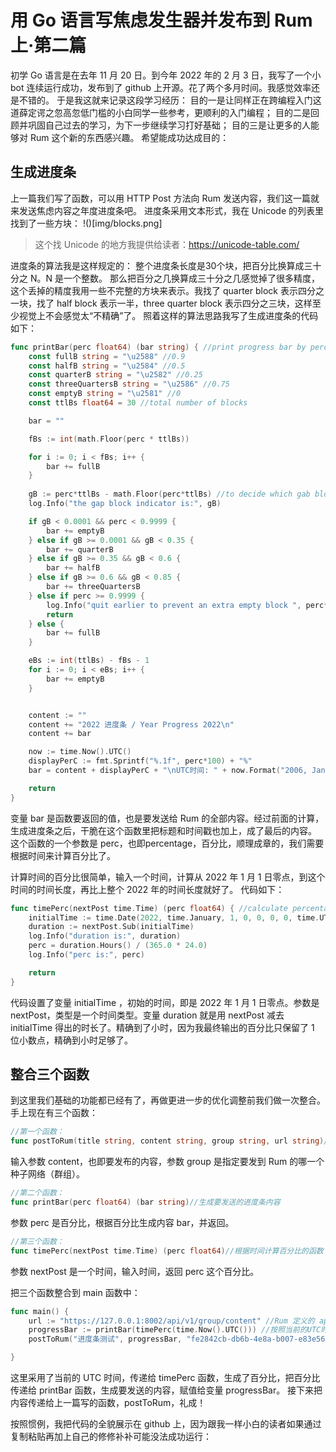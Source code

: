 # 用 Go 语言写焦虑发生器并发布到 Rum 上·第二篇

初学 Go 语言是在去年 11 月 20 日。到今年 2022 年的 2 月 3 日，我写了一个小 bot 连续运行成功，发布到了 github 上开源。花了两个多月时间。我感觉效率还是不错的。
于是我这就来记录这段学习经历：
目的一是让同样正在跨编程入门这道薛定谔之忽高忽低门槛的小白同学一些参考，更顺利的入门编程；
目的二是回顾并巩固自己过去的学习，为下一步继续学习打好基础；
目的三是让更多的人能够对 Rum 这个新的东西感兴趣。
希望能成功达成目的：

## 生成进度条
上一篇我们写了函数，可以用 HTTP Post 方法向 Rum 发送内容，我们这一篇就来发送焦虑内容之年度进度条吧。
进度条采用文本形式，我在 Unicode 的列表里找到了一些方块：
!()[img/blocks.png]

>这个找 Unicode 的地方我提供给读者：https://unicode-table.com/

进度条的算法我是这样规定的：
整个进度条长度是30个块，把百分比换算成三十分之 N。N 是一个整数。
那么把百分之几换算成三十分之几感觉掉了很多精度，这个丢掉的精度我用一些不完整的方块来表示。我找了 quarter block 表示四分之一块，找了 half block 表示一半，three quarter block 表示四分之三块，这样至少视觉上不会感觉太“不精确”了。
照着这样的算法思路我写了生成进度条的代码如下：
``` Go
func printBar(perc float64) (bar string) { //print progress bar by percentage
	const fullB string = "\u2588" //0.9
	const halfB string = "\u2584" //0.5
	const quarterB string = "\u2582" //0.25
	const threeQuartersB string = "\u2586" //0.75
	const emptyB string = "\u2581" //0
	const ttlBs float64 = 30 //total number of blocks

	bar = ""

	fBs := int(math.Floor(perc * ttlBs))

	for i := 0; i < fBs; i++ {
		bar += fullB
	}
	
	gB := perc*ttlBs - math.Floor(perc*ttlBs) //to decide which gab block to chose.
	log.Info("the gap block indicator is:", gB)

	if gB < 0.0001 && perc < 0.9999 {
		bar += emptyB
	} else if gB >= 0.0001 && gB < 0.35 {
		bar += quarterB
	} else if gB >= 0.35 && gB < 0.6 {
		bar += halfB
	} else if gB >= 0.6 && gB < 0.85 {
		bar += threeQuartersB
	} else if perc >= 0.9999 {
		log.Info("quit earlier to prevent an extra empty block ", perc*ttlBs)
		return
	} else {
		bar += fullB
	}

	eBs := int(ttlBs) - fBs - 1
	for i := 0; i < eBs; i++ {
		bar += emptyB
	}


	content := ""
	content += "2022 进度条 / Year Progress 2022\n"
	content += bar

	now := time.Now().UTC()
	displayPerC := fmt.Sprintf("%.1f", perc*100) + "%"
	bar = content + displayPerC + "\nUTC时间: " + now.Format("2006, Jan 02, 15:04:05") + "\n"

	return
}
```

变量 bar 是函数要返回的值，也是要发送给 Rum 的全部内容。经过前面的计算，生成进度条之后，干脆在这个函数里把标题和时间戳也加上，成了最后的内容。
这个函数的一个参数是 perc，也即percentage，百分比，顺理成章的，我们需要根据时间来计算百分比了。

计算时间的百分比很简单，输入一个时间，计算从 2022 年 1 月 1 日零点，到这个时间的时间长度，再比上整个 2022 年的时间长度就好了。
代码如下：
``` GO
func timePerc(nextPost time.Time) (perc float64) { //calculate percentage
	initialTime := time.Date(2022, time.January, 1, 0, 0, 0, 0, time.UTC)
	duration := nextPost.Sub(initialTime)
	log.Info("duration is:", duration)
	perc = duration.Hours() / (365.0 * 24.0)
	log.Info("perc is:", perc)

	return
}
```

代码设置了变量 initialTime ，初始的时间，即是 2022 年 1 月 1 日零点。参数是 nextPost，类型是一个时间类型。变量 duration 就是用 nextPost 减去 initialTime 得出的时长了。精确到了小时，因为我最终输出的百分比只保留了 1 位小数点，精确到小时足够了。

## 整合三个函数
到这里我们基础的功能都已经有了，再做更进一步的优化调整前我们做一次整合。手上现在有三个函数：
``` Go
//第一个函数：
func postToRum(title string, content string, group string, url string)//发送内容给 Rum
```
输入参数 content，也即要发布的内容，参数 group 是指定要发到 Rum 的哪一个种子网络（群组）。

``` Go
//第二个函数：
func printBar(perc float64) (bar string)//生成要发送的进度条内容
```
参数 perc 是百分比，根据百分比生成内容 bar，并返回。

``` Go
//第三个函数：
func timePerc(nextPost time.Time) (perc float64)//根据时间计算百分比的函数
```
参数 nextPost 是一个时间，输入时间，返回 perc 这个百分比。

把三个函数整合到 main 函数中：
``` Go
func main() {	
	url := "https://127.0.0.1:8002/api/v1/group/content" //Rum 定义的 api
	progressBar := printBar(timePerc(time.Now().UTC())) //按照当前的UTC时间生成一个进度条
	postToRum("进度条测试", progressBar, "fe2842cb-db6b-4e8a-b007-e83e5603131c", url) //发布到Go语言学习小组

}

```

这里采用了当前的 UTC 时间，传递给 timePerc 函数，生成了百分比，把百分比传递给 printBar 函数，生成要发送的内容，赋值给变量 progressBar。
接下来把内容传递给上一篇写的函数，postToRum，礼成！

按照惯例，我把代码的全貌展示在 github 上，因为跟我一样小白的读者如果通过复制粘贴再加上自己的修修补补可能没法成功运行：